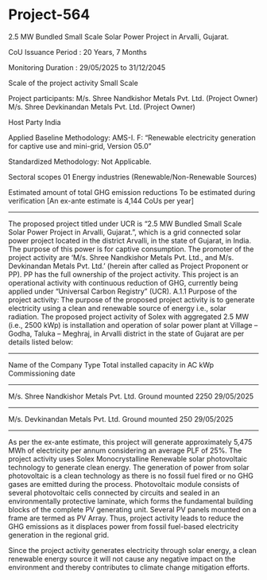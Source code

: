 # Project-564
2.5 MW Bundled Small Scale Solar Power Project in Arvalli, Gujarat.

CoU Issuance Period : 20 Years, 7 Months

Monitoring
Duration : 29/05/2025 to 31/12/2045

Scale of the project activity Small Scale

Project participants: M/s. Shree Nandkishor Metals Pvt. Ltd. (Project Owner)
M/s. Shree Devkinandan Metals Pvt. Ltd. (Project Owner)

Host Party India

Applied Baseline Methodology:
AMS-I. F: “Renewable electricity generation for captive use
and mini-grid, Version 05.0”

Standardized Methodology: Not Applicable.

Sectoral scopes 01 Energy industries
(Renewable/Non-Renewable Sources)

Estimated amount of total
GHG emission reductions
To be estimated during verification
[An ex-ante estimate is 4,144 CoUs per year]
_________________
The proposed project titled under UCR is “2.5 MW Bundled Small Scale Solar Power Project in
Arvalli, Gujarat.”, which is a grid connected solar power project located in the district Arvalli, in the
state of Gujarat, in India. The purpose of this power is for captive consumption. The promoter of the
project activity are ‘M/s. Shree Nandkishor Metals Pvt. Ltd., and M/s. Devkinandan Metals Pvt. Ltd.’
(herein after called as Project Proponent or PP). PP has the full ownership of the project activity. This
project is an operational activity with continuous reduction of GHG, currently being applied under
“Universal Carbon Registry” (UCR).
A.1.1 Purpose of the project activity:
The purpose of the proposed project activity is to generate electricity using a clean and renewable source
of energy i.e., solar radiation. The proposed project activity of Solex with aggregated 2.5 MW (i.e.,
2500 kWp) is installation and operation of solar power plant at Village – Godha, Taluka – Meghraj, in
Arvalli district in the state of Gujarat are per details listed below:
__________
Name of the Company Type Total installed capacity in AC kWp Commissioning date
___________
M/s. Shree Nandkishor Metals Pvt. Ltd. Ground mounted 2250 29/05/2025
__________
M/s. Devkinandan Metals Pvt. Ltd. Ground mounted 250 29/05/2025
_______________
As per the ex-ante estimate, this project will generate approximately 5,475 MWh of electricity per annum
considering an average PLF of 25%. The project activity uses Solex Monocrystalline Renewable solar
photovoltaic technology to generate clean energy. The generation of power from solar photovoltaic is a
clean technology as there is no fossil fuel fired or no GHG gases are emitted during the process.
Photovoltaic module consists of several photovoltaic cells connected by circuits and sealed in an
environmentally protective laminate, which forms the fundamental building blocks of the complete PV
generating unit. Several PV panels mounted on a frame are termed as PV Array. Thus, project activity
leads to reduce the GHG emissions as it displaces power from fossil fuel-based electricity generation in
the regional grid. 

Since the project activity generates electricity through solar energy, a clean renewable energy source it
will not cause any negative impact on the environment and thereby contributes to climate change
mitigation efforts.
